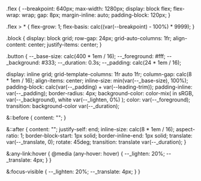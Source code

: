 .flex {
  --breakpoint: 640px;
  max-width: 1280px;
  display: block flex;
  flex-wrap: wrap;
  gap: 8px;
  margin-inline: auto;
  padding-block: 120px;
}

.flex > * {
  flex-grow: 1;
  flex-basis: calc((var(--breakpoint) - 100%) * 9999);
}

.block {
  display: block grid;
  row-gap: 24px;
  grid-auto-columns: 1fr;
  align-content: center;
  justify-items: center;
}

.button {
  --_base-size: calc(400 * 1em / 16);
  --_foreground: #fff;
  --_background: #333;
  --_duration: 0.3s;
  --_padding: calc(24 * 1em / 16);

  display: inline grid;
  grid-template-columns: 1fr auto 1fr;
  column-gap: calc(8 * 1em / 16);
  align-items: center;
  inline-size: min(var(--_base-size), 100%);
  padding-block: calc(var(--_padding) + var(--leading-trim));
  padding-inline: var(--_padding);
  border-radius: 4px;
  background-color: color-mix(
    in sRGB,
    var(--_background),
    white var(--_lighten, 0%)
  );
  color: var(--_foreground);
  transition: background-color var(--_duration);

  &::before {
    content: "";
  }

  &::after {
    content: "";
    justify-self: end;
    inline-size: calc(8 * 1em / 16);
    aspect-ratio: 1;
    border-block-start: 1px solid;
    border-inline-end: 1px solid;
    translate: var(--_translate, 0);
    rotate: 45deg;
    transition: translate var(--_duration);
  }

  &:any-link:hover {
    @media (any-hover: hover) {
      --_lighten: 20%;
      --_translate: 4px;
    }
  }

  &:focus-visible {
    --_lighten: 20%;
    --_translate: 4px;
  }
}
